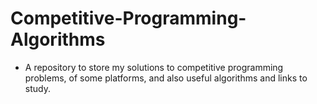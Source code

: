 # Competitive-Programming-Algorithms
- A repository to store my solutions to competitive programming problems, of some platforms, and also useful algorithms and links to study.

<div align="center">
    <img src="">
</div>
